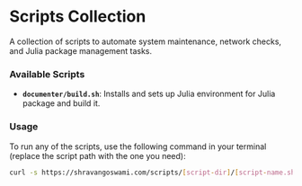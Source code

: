 # Scripts Collection

A collection of scripts to automate system maintenance, network checks, and Julia package management tasks.

### Available Scripts

- **`documenter/build.sh`**: Installs and sets up Julia environment for Julia package and build it.

### Usage

To run any of the scripts, use the following command in your terminal (replace the script path with the one you need):

```bash
curl -s https://shravangoswami.com/scripts/[script-dir]/[script-name.sh] | bash
